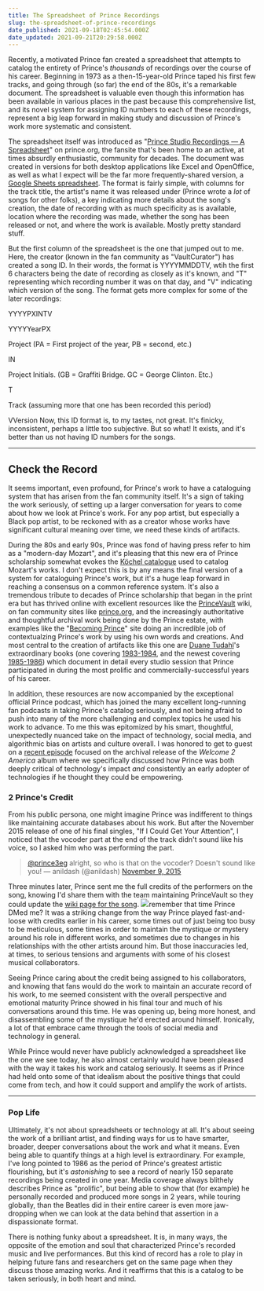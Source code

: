 ```yaml
---
title: The Spreadsheet of Prince Recordings
slug: the-spreadsheet-of-prince-recordings
date_published: 2021-09-18T02:45:54.000Z
date_updated: 2021-09-21T20:29:58.000Z
---
```


Recently, a motivated Prince fan created a spreadsheet that attempts to catalog the entirety of Prince's *thousands* of recordings over the course of his career. Beginning in 1973 as a then-15-year-old Prince taped his first few tracks, and going through (so far) the end of the 80s, it's a remarkable document. The spreadsheet is valuable even though this information has been available in various places in the past because this comprehensive list, and its novel system for assigning ID numbers to each of these recordings, represent a big leap forward in making study and discussion of Prince's work more systematic and consistent. 

The spreadsheet itself was introduced as "[Prince Studio Recordings — A Spreadsheet](https://prince.org/msg/7/467260)" on prince.org, the fansite that's been home to an active, at times absurdly enthusiastic, community for decades. The document was created in versions for both desktop applications like Excel and OpenOffice, as well as what I expect will be the far more frequently-shared version, a [Google Sheets spreadsheet](https://docs.google.com/spreadsheets/d/19COW6o6Kxmk-LgVXOiv9T4rLhLVfkN8uldEsj2KDD9Y/edit#gid=0). The format is fairly simple, with columns for the track title, the artist's name it was released under (Prince wrote a *lot* of songs for other folks), a key indicating more details about the song's creation, the date of recording with as much specificity as is available, location where the recording was made, whether the song has been released or not, and where the work is available. Mostly pretty standard stuff.

But the first column of the spreadsheet is the one that jumped out to me. Here, the creator (known in the fan community as "VaultCurator") has created a song ID. In their words, the format is YYYYMMDDTV, wtih the first 6 characters being the date of recording as closely as it's known, and "T" representing which recording number it was on that day, and "V" indicating which version of the song. The format gets more complex for some of the later recordings:

YYYYPXINTV

YYYYYearPX

Project (PA = First project of the year, PB = second, etc.)

IN

Project Initials. (GB = Graffiti Bridge. GC = George Clinton. Etc.)

T

Track (assuming more that one has been recorded this period)

VVersion
Now, this ID format is, to my tastes, not great. It's finicky, inconsistent, perhaps a little too subjective. But so what! It exists, and it's better than us not having ID numbers for the songs.

---

## Check the Record

It seems important, even profound, for Prince's work to have a cataloguing system that has arisen from the fan community itself. It's a sign of taking the work seriously, of setting up a larger conversation for years to come about how we look at Prince's work. For any pop artist, but especially a Black pop artist, to be reckoned with as a creator whose works have significant cultural meaning over time, we need these kinds of artifacts.

During the 80s and early 90s, Prince was fond of having press refer to him as a "modern-day Mozart", and it's pleasing that this new era of Prince scholarship somewhat evokes the [Köchel catalogue](https://allaboutmozart.com/mozart-kochel-catalogue-works-compositions-koechel/) used to catalog Mozart's works. I don't expect this is by any means the final version of a system for cataloguing Prince's work, but it's a huge leap forward in reaching a consensus on a common reference system. It's also a tremendous tribute to decades of Prince scholarship that began in the print era but has thrived online with excellent resources like the [PrinceVault](https://princevault.com/) wiki, on fan community sites like [prince.org](https://prince.org/), and the increasingly authoritative and thoughtful archival work being done by the Prince estate, with examples like the "[Becoming Prince](https://becoming.prince.com/)" site doing an incredible job of contextualzing Prince's work by using his own words and creations. And most central to the creation of artifacts like this one are [Duane Tudahl](https://www.duanetudahl.com/)'s extraordinary books (one covering [1983-1984](https://amzn.to/2Z2peWB), and the newest covering [1985-1986](https://amzn.to/2YYQBko)) which document in detail every studio session that Prince participated in during the most prolific and commercially-successful years of his career.

In addition, these resources are now accompanied by the exceptional official Prince podcast, which has joined the many excellent long-running fan podcasts in taking Prince's catalog seriously, and not being afraid to push into many of the more challenging and complex topics he used his work to advance. To me this was epitomized by his smart, thoughtful, unexpectedly nuanced take on the impact of technology, social media, and algorithmic bias on artists and culture overall. I was honored to get to guest on a [recent episode](https://www.prince.com/article/w2apodcast_ep3) focused on the archival release of the *Welcome 2 America* album where we specifically discussed how Prince was both deeply critical of technology's impact *and* consistently an early adopter of technologies if he thought they could be empowering.

### 2 Prince's Credit

From his public persona, one might imagine Prince was indifferent to things like maintaining accurate databases about his work. But after the November 2015 release of one of his final singles, "If I Could Get Your Attention", I noticed that the vocoder part at the end of the track didn't sound like his voice, so I asked him who was performing the part.

> [@prince3eg](https://twitter.com/prince3eg?ref_src=twsrc%5Etfw) alright, so who is that on the vocoder? Doesn&#39;t sound like you!
> &mdash; anildash (@anildash) [November 9, 2015](https://twitter.com/anildash/status/663790743035715584?ref_src=twsrc%5Etfw)

Three minutes later, Prince sent me the full credits of the performers on the song, knowing I'd share them with the team maintaining PrinceVault so they could update the [wiki page for the song](https://princevault.com/index.php?title=If_I_Could_Get_Your_Attention).
![](__GHOST_URL__/content/images/2021/09/IMG_5724-1.PNG)remember that time Prince DMed me?
It was a striking change from the way Prince played fast-and-loose with credits earlier in his career, some times out of just being too busy to be meticulous, some times in order to maintain the mystique or mystery around his role in different works, and sometimes due to changes in his relationships with the other artists around him. But those inaccuracies led, at times, to serious tensions and arguments with some of his closest musical collaborators.

Seeing Prince caring about the credit being assigned to his collaborators, and knowing that fans would do the work to maintain an accurate record of his work, to me seemed consistent with the overall perspective and emotional maturity Prince showed in his final tour and much of his conversations around this time. He was opening up, being more honest, and disassembling some of the mystique he'd erected around himself. Ironically, a lot of that embrace came through the tools of social media and technology in general.

While Prince would never have publicly acknowledged a spreadsheet like the one we see today, he also almost certainly would have been pleased with the way it takes his work and catalog seriously. It seems as if Prince had held onto some of that idealism about the positive things that could come from tech, and how it could support and amplify the work of artists.

---

### Pop Life

Ultimately, it's not about spreadsheets or technology at all. It's about seeing the work of a brilliant artist, and finding ways for us to have smarter, broader, deeper conversations about the work and what it means. Even being able to quantify things at a high level is extraordinary. For example, I've long pointed to 1986 as the period of Prince's greatest artistic flourishing, but it's *astonishing* to see a record of nearly 150 separate recordings being created in one year. Media coverage always blithely describes Prince as "prolific", but being able to show that (for example) he personally recorded and produced more songs in 2 years, while touring globally, than the Beatles did in their entire career is even more jaw-dropping when we can look at the data behind that assertion in a dispassionate format.

There is nothing funky about a spreadsheet. It is, in many ways, the opposite of the emotion and soul that characterized Prince's recorded music and live performances. But this kind of record has a role to play in helping future fans and researchers get on the same page when they discuss those amazing works. And it reaffirms that this is a catalog to be taken seriously, in both heart and mind.

